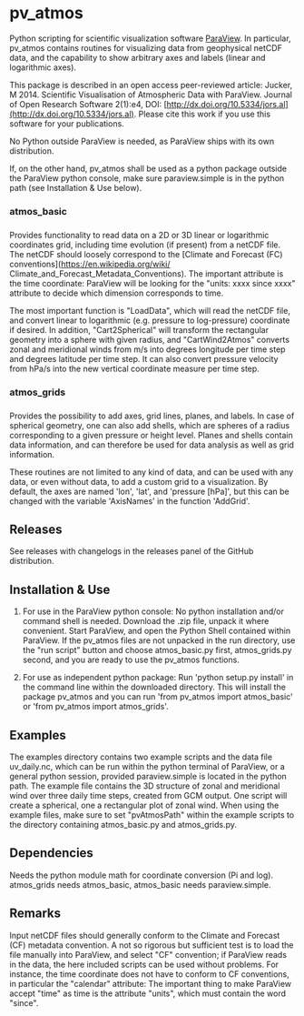 pv_atmos 
========

Python scripting for scientific visualization software
[ParaView](http://www.paraview.org). In particular, pv_atmos contains
routines for visualizing data from geophysical netCDF data, and the capability to show arbitrary axes and labels (linear and logarithmic axes).

This package is described in an open access peer-reviewed article:
Jucker, M 2014. Scientific Visualisation of Atmospheric Data with ParaView.
Journal of Open Research Software 2(1):e4, DOI: [http://dx.doi.org/10.5334/jors.al](http://dx.doi.org/10.5334/jors.al).
Please cite this work if you use this software for your publications.

No Python outside ParaView is needed, as ParaView ships with its own
distribution.

If, on the other hand, pv_atmos shall be used as a python package
outside the ParaView python console, make sure paraview.simple is in the
python path (see Installation & Use below).

### atmos_basic
### 
Provides functionality to read data on a 2D or 3D linear or logarithmic coordinates grid, including time evolution
(if present) from a netCDF file. The netCDF should loosely correspond to
the [Climate and Forecast (FC)
conventions](https://en.wikipedia.org/wiki/
Climate_and_Forecast_Metadata_Conventions). The important attribute is
the time coordinate: ParaView will be looking for the "units: xxxx since
xxxx" attribute to decide which dimension corresponds to time.

The most important function is "LoadData", which will read the netCDF
file, and convert linear to logarithmic (e.g. pressure to log-pressure) coordinate if desired. In
addition, "Cart2Spherical" will transform the rectangular geometry into
a sphere with given radius, and "CartWind2Atmos" converts zonal and
meridional winds from m/s into degrees longitude per time step and
degrees latitude per time step. It can also convert pressure velocity
from hPa/s into the new vertical coordinate measure per time step.

### atmos_grids
### 
Provides the possibility to add axes, grid lines, planes, and labels. In
case of spherical geometry, one can also add shells, which are spheres
of a radius corresponding to a given pressure or height level. Planes
and shells contain data information, and can therefore be used for data
analysis as well as grid information.

These routines are not limited to any kind of data, and can be used with
any data, or even without data, to add a custom grid to a visualization. By default, the axes are named 'lon', 'lat', and 'pressure [hPa]', but this can be changed with the variable 'AxisNames' in the function 'AddGrid'.


Releases
--------

See releases with changelogs in the releases panel of the GitHub
distribution.

Installation & Use
------------------

1) For use in the ParaView python console: No python installation and/or
command shell is needed. Download the .zip file, unpack it where
convenient. Start ParaView, and open the Python Shell contained within
ParaView. If the pv_atmos files are not unpacked in the run directory,
use the "run script" button and choose atmos_basic.py first,
atmos_grids.py second, and you are ready to use the pv_atmos functions.

2) For use as independent python package: Run 'python setup.py install'
in the command line within the downloaded directory. This will install
the package pv_atmos and you can run 'from pv_atmos import atmos_basic'
or 'from pv_atmos import atmos_grids'.


Examples
--------

The examples directory contains two example scripts and the data file
uv_daily.nc, which can be run within the python terminal of ParaView, or a general python session, provided paraview.simple is located in the python path.
The example file contains the 3D structure of zonal and meridional wind
over three daily time steps, created from GCM output. One script will
create a spherical, one a rectangular plot of zonal wind. When using the
example files, make sure to set "pvAtmosPath"
within the example scripts to the directory containing atmos_basic.py
and atmos_grids.py.


Dependencies
------------

Needs the python module math for coordinate conversion (Pi and log).
atmos_grids needs atmos_basic, atmos_basic needs paraview.simple.

Remarks
-------

Input netCDF files should generally conform to the Climate and Forecast
(CF) metadata convention. A not so rigorous but sufficient test is to
load the file manually into ParaView, and select "CF" convention; if
ParaView reads in the data, the here included scripts can be used
without problems. For instance, the time coordinate does not have to
conform to CF conventions, in particular the "calendar" attribute: The
important thing to make ParaView accept "time" as time is the attribute
"units", which must contain the word "since".
